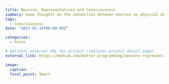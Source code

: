 ```yaml
---
title: Neurons, Representations and Consciousness
summary: Some thoughts on the connection between neurons as physical objects, neural representations, and subjective experience.
tags:
  - Consciousness
date: "2023-01-14T00:00:00Z"

categories:
  - Posts

# Optional external URL for project (replaces project detail page).
external_link: https://medium.com/better-programming/neurons-representations-and-consciousness-6bcde913c440

image:
  caption: ''
  focal_point: Smart
---
```

